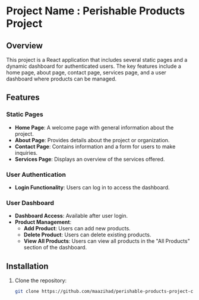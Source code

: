 # Project Name : Perishable Products Project

## Overview

This project is a React application that includes several static pages and a dynamic dashboard for authenticated users. The key features include a home page, about page, contact page, services page, and a user dashboard where products can be managed.

## Features

### Static Pages

- **Home Page**: A welcome page with general information about the project.
- **About Page**: Provides details about the project or organization.
- **Contact Page**: Contains information and a form for users to make inquiries.
- **Services Page**: Displays an overview of the services offered.

### User Authentication

- **Login Functionality**: Users can log in to access the dashboard.

### User Dashboard

- **Dashboard Access**: Available after user login.
- **Product Management**:
  - **Add Product**: Users can add new products.
  - **Delete Product**: Users can delete existing products.
  - **View All Products**: Users can view all products in the "All Products" section of the dashboard.

## Installation

1. Clone the repository:

   ```bash
   git clone https://github.com/maazihad/perishable-products-project-client.git
